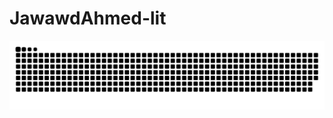 # JawawdAhmed-lit

<picture>
  <source media="(prefers-color-scheme: dark)" srcset="https://github.com/JawwadAhmed-lit/JawawdAhmed-lit/blob/output/github-contribution-grid-snake-dark.svg">
  <source media="(prefers-color-scheme: light)" srcset="https://raw.githubusercontent.com/JawwadAhmed-lit/JawwadAhmed-lit/output/github-contribution-grid-snake.svg">
  <img alt="github contribution grid snake animation" src="https://raw.githubusercontent.com/JawwadAhmed-lit/JawwadAhmed-lit/output/github-contribution-grid-snake.svg">
</picture>

